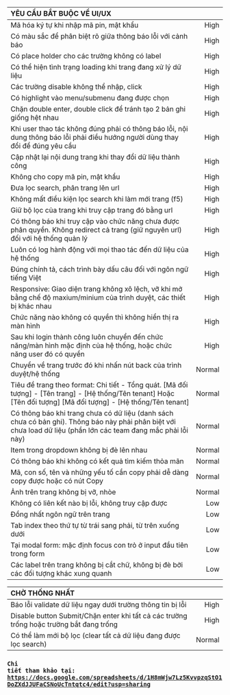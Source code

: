 |  **YÊU CẦU BẮT BUỘC VỀ UI/UX**  |  |
| :---             |    ----:   |
| Mã hóa ký tự khi nhập mã pin, mật khẩu  |  High | 
| Có màu sắc để phân biệt rõ giữa thông báo lỗi với cảnh báo | High  |
| Có place holder cho các trường không có label  |  High |
| Có thể hiện tình trạng loading khi trang đang xử lý dữ liệu  | High  |
| Các trường disable không thể nhập, click  | High  |
| Có highlight vào menu/submenu đang được chọn | High  |
| Chặn double enter, double click để tránh tạo 2 bản ghi giống hệt nhau  |  High |
| Khi user thao tác không đúng phải có thông báo lỗi, nội dung thông báo lỗi phải điều hướng người dùng thay đổi để đúng yêu cầu  | High  |
| Cập nhật lại nội dung trang khi thay đổi dữ liệu thành công | High |
| Không cho copy mã pin, mật khẩu  | High  |
| Đưa lọc search, phân trang lên url  |  High |
| Không mất điều kiện lọc search khi làm mới trang (f5)  | High  |
| Giữ bộ lọc của trang khi truy cập trang đó bằng url | High |
| Có thông báo khi truy cập vào chức năng chưa được phân quyền. Không redirect cả trang (giữ nguyên url) đối với hệ thống quản lý  | High  |
| Luôn có log hành động với mọi thao tác đến dữ liệu của hệ thống  | High  |
| Đúng chính tả, cách trình bày dấu câu đối với ngôn ngữ tiếng Việt  | High  |
| Responsive: Giao diện trang không xô lệch, vỡ khi mở bằng chế độ maxium/minium của trình duyệt, các thiết bị khác nhau | High |
| Chức năng nào không có quyền thì không hiển thị ra màn hình | High |
| Sau khi login thành công luôn chuyển đến chức năng/màn hình mặc định của hệ thống, hoặc chức năng user đó có quyền | High |
| Chuyển về trang trước đó khi nhấn nút back của trình duyệt/hệ thống  | Normal  |
| Tiêu đề trang theo format: Chi tiết - Tổng quát. [Mã đối tượng] - [Tên trang] - [Hệ thống/Tên tenant] Hoặc [Tên đối tượng] [Mã đối tượng] - [Hệ thống/Tên tenant] | Normal |
| Có thông báo khi trang chưa có dữ liệu (danh sách chưa có bản ghi). Thông báo này phải phân biệt với chưa load dữ liệu (phần lớn các team đang mắc phải lỗi này)  |  Normal |
| Item trong dropdown không bị đè lên nhau  | Normal  |
| Có thông báo khi không có kết quả tìm kiếm thỏa mãn  | Normal  |
| Mã, con số, tên và những yếu tố cần copy phải dễ dàng copy được hoặc có nút Copy | Normal |
| Ảnh trên trang không bị vỡ, nhòe | Normal |
| Không có liên kết nào bị lỗi, không truy cập được  | Low  |
| Đồng nhất ngôn ngữ trên trang  |  Low |
| Tab index theo thứ tự từ trái sang phải, từ trên xuống dưới  | Low  |
| Tại modal form: mặc định focus con trỏ ở input đầu tiên trong form | Low |
| Các label trên trang không bị cắt chữ, không bị đè bởi các đối tượng khác xung quanh | Low |


| **CHỜ THỐNG NHẤT**||
| :---             |    ----:   |
| Báo lỗi validate dữ liệu ngay dưới trường thông tin bị lỗi  | High  |
| Disable button Submit/Chặn enter  khi tất cả các trường trống hoặc trường bắt đang trống  |  High |
| Có thể làm mới bộ lọc (clear tất cả dữ liệu đang được lọc search)  |  Normal |

### <code>Chi tiết tham khảo tại: https://docs.google.com/spreadsheets/d/1H8mWjw7Lz5KvvpzqStO1DoZXdJJUFaCSNoUcTntqtc4/edit?usp=sharing</code>



	
